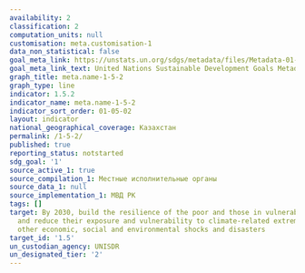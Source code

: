 ```yaml
---
availability: 2
classification: 2
computation_units: null
customisation: meta.customisation-1
data_non_statistical: false
goal_meta_link: https://unstats.un.org/sdgs/metadata/files/Metadata-01-05-02.pdf
goal_meta_link_text: United Nations Sustainable Development Goals Metadata (pdf 894kB)
graph_title: meta.name-1-5-2
graph_type: line
indicator: 1.5.2
indicator_name: meta.name-1-5-2
indicator_sort_order: 01-05-02
layout: indicator
national_geographical_coverage: Казахстан
permalink: /1-5-2/
published: true
reporting_status: notstarted
sdg_goal: '1'
source_active_1: true
source_compilation_1: Местные исполнительные органы
source_data_1: null
source_implementation_1: МВД РК
tags: []
target: By 2030, build the resilience of the poor and those in vulnerable situations
  and reduce their exposure and vulnerability to climate-related extreme events and
  other economic, social and environmental shocks and disasters
target_id: '1.5'
un_custodian_agency: UNISDR
un_designated_tier: '2'
---
```

